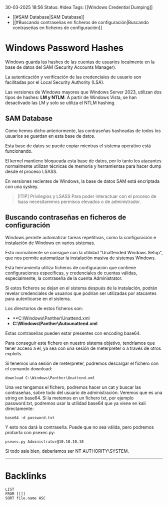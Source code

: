 30-03-2025 18:56
Status: #idea
Tags: [[Windows Credential Dumping]]

- [[#SAM Database|SAM Database]]
- [[#Buscando contraseñas en ficheros de configuración|Buscando contraseñas en ficheros de configuración]]

# Windows Password Hashes

Windows guarda las hashes de las cuentas de usuarios localmente en la base de datos del SAM (Security Accounts Manager).

La autenticación y verificación de las credenciales de usuario son facilitadas por el Local Security Authority (LSA).

Las versiones de Windows mayores que Windows Server 2023, utilizan dos tipos de hashes: **LM y NTLM**. A partir de Windows Vista, se han desactivado las LM y solo se utiliza el NTLM hashing.

## SAM Database

Como hemos dicho anteriormente, las contraseñas hasheadas de todos los usuarios se guardan en esta base de datos.

Esta base de datos se puede copiar mientras el sistema operativo está funcionando.

El kernel mantiene bloqueada esta base de datos, por lo tanto los atacantes normalmente utilizan técnicas de memoria y herramientas para hacer dump desde el proceso LSASS.

En versiones recientes de Windows, la base de datos SAM está encriptada con una syskey.


> [!TIP] Privilegios y LSASS
> Para poder interactuar con el proceso de lsass necesitaremos permisos elevados o de administrador.


## Buscando contraseñas en ficheros de configuración

Windows permite automatizar tareas repetitivas, como la configuración e instalación de Windows en varios sistemas.

Esto normalmente se consigue con la utilidad "Unattended Windows Setup", que nos permite automatizar la instalación masiva de sistemas Windows.

Esta herramienta utiliza ficheros de configuración que contiene configuraciones específicas, y credenciales de cuentas válidas, especialmente, la contraseña de la cuenta Administrator.

Si estos ficheros se dejan en el sistema después de la instalación, podrán revelar credenciales de usuarios que podrían ser utilizadas por atacantes para autenticarse en el sistema.

Los directorios de estos ficheros son:

- **C:\Windows\Panther\Unattend.xml
- **C:\Windows\Panther\Autounattend.xml**

Estas contraseñas pueden estar presentes con encoding base64.

Para conseguir este fichero en nuestro sistema objetivo, tendríamos que tener acceso a el, ya sea con una sesión de meterpreter o a través de otros exploits.

Si tenemos una sesión de meterpreter, podremos descargar el fichero con el comando download:

```shell
download C:\Windows\Panther\Unattend.xml
```

Una vez tengamos el fichero, podremos hacer un cat y buscar las contraseñas, sobre todo del usuario de administración. Veremos que es una string en base64. Si la metemos en un fichero txt, por ejemplo password.txt, podremos usar la utilidad base64 que ya viene en kali directamente:

```shell
base64 -d password.txt
```

Y esto nos dará la contraseña. Puede que no sea válida, pero podremos probarla con psexec.py:

```shell
psexec.py Administrator@10.10.10.10
```

Si todo sale bien, deberíamos ser NT AUTHORITY\SYSTEM.

---
# Backlinks

```dataview
LIST
FROM [[]]
SORT file.name ASC
```
